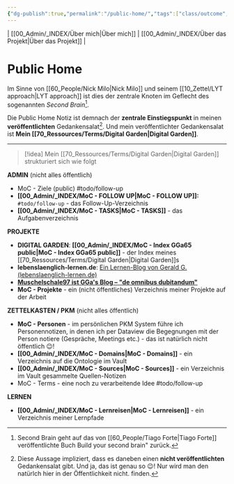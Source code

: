 ```yaml
---
{"dg-publish":true,"permalink":"/public-home/","tags":["class/outcome","gardenEntry"],"noteIcon":"","created":"2023-11-05"}
---
```


| [[00_Admin/_INDEX/Über mich\|Über mich]] | [[00_Admin/_INDEX/Über das Projekt\|Über das Projekt]] |

# Public Home 
Im Sinne von [[60_People/Nick Milo\|Nick Milo]] und seinem [[10_Zettel/LYT approach\|LYT approach]] ist dies der zentrale Knoten im Geflecht des sogenannten *Second Brain*[^1].

Die Public Home Notiz ist demnach der **zentrale Einstiegspunkt** in meinen **veröffentlichten** Gedankensalat[^2]. Und mein veröffentlichter Gedankensalat ist **Mein [[70_Ressources/Terms/Digital Garden\|Digital Garden]]**.

--- 
> [!idea] Mein [[70_Ressources/Terms/Digital Garden\|Digital Garden]] strukturiert sich wie folgt

**ADMIN** (nicht alles öffentlich)
- MoC - Ziele (public) #todo/follow-up 
- **[[00_Admin/_INDEX/MoC - FOLLOW UP\|MoC - FOLLOW UP]]:** `#todo/follow-up` - das Follow-Up-Verzeichnis
- **[[00_Admin/_INDEX/MoC - TASKS\|MoC - TASKS]]** - das Aufgabenverzeichnis

**PROJEKTE** 
- **DIGITAL GARDEN**: **[[00_Admin/_INDEX/MoC - Index GGa65 public\|MoC - Index GGa65 public]]** - der Index meines [[70_Ressources/Terms/Digital Garden\|Digital Garden]]s
- **lebenslaenglich-lernen.de**: [Ein Lernen-Blog von Gerald G. (lebenslaenglich-lernen.de)](https://lebenslaenglich-lernen.de/)  
- **[Muschelschale97 ist GGa's Blog – "de omnibus dubitandum"](https://muschelschale97.de/)**
- **MoC - Projekte** - ein (nicht öffentliches) Verzeichnis meiner Projekte auf der Arbeit 

**ZETTELKASTEN / PKM** (nicht alles öffentlich)
- **MoC - Personen** - im persönlichen PKM System führe ich Personennotizen, in denen ich per Dataview die Begegnungen mit der Person notiere (Gespräche, Meetings etc.) - das ist natürlich nicht öffentlich 😉!
- **[[00_Admin/_INDEX/MoC - Domains\|MoC - Domains]]** - ein Verzeichnis auf die Ontologie im Vault
- **[[00_Admin/_INDEX/MoC - Sources\|MoC - Sources]]** - ein Verzeichnis im Vault gesammelte Quellen-Notizen
- MoC - Terms - eine noch zu verarbeitende Idee #todo/follow-up 

**LERNEN**
- **[[00_Admin/_INDEX/MoC - Lernreisen\|MoC - Lernreisen]]** - ein Verzeichnis meiner Lernpfade





[^1]: Second Brain geht auf das von [[60_People/Tiago Forte\|Tiago Forte]] veröffentlichte Buch Build your second brain" zurück.
[^2]: Diese Aussage impliziert, dass es daneben einen **nicht veröffentlichten** Gedankensalat gibt. Und ja, das ist genau so 😉! Nur wird man den natürlch hier in der Öffentlichkeit nicht. finden.